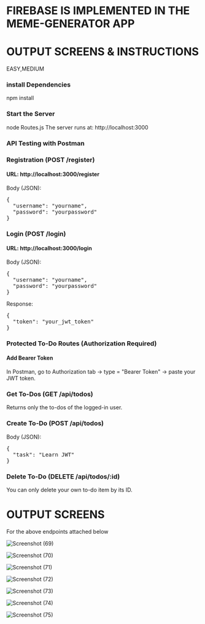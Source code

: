 <h1>FIREBASE IS IMPLEMENTED IN THE MEME-GENERATOR APP</h1>


<h1>OUTPUT SCREENS & INSTRUCTIONS</h1>
<p>EASY,MEDIUM</p>
<h3>install Dependencies</h3>
npm install
<h3>Start the Server</h3>
node Routes.js
The server runs at: http://localhost:3000

<h3>API Testing with Postman</h3> 
<h3>Registration (POST /register)</h3>
<h4>URL: http://localhost:3000/register</h4>

Body (JSON):
<pre>
{
  "username": "yourname",
  "password": "yourpassword"
}
</pre>

<h3>Login (POST /login)</h3>
<h4>URL: http://localhost:3000/login</h4>
Body (JSON):
<pre>
{
  "username": "yourname",
  "password": "yourpassword"
}
</pre>
Response:
<pre>
{
  "token": "your_jwt_token"
}
</pre>
<h3>Protected To-Do Routes (Authorization Required)</h3>
<h4>Add Bearer Token</h4>
<p>In Postman, go to Authorization tab → type = "Bearer Token" → paste your JWT token.</p>

<h3>Get To-Dos (GET /api/todos)</h3>
<p>Returns only the to-dos of the logged-in user.</p>

<h3>Create To-Do (POST /api/todos)</h3> 
Body (JSON):
<pre>
{
  "task": "Learn JWT"
}
</pre>

<h3> Delete To-Do (DELETE /api/todos/:id)</h3>
<p>You can only delete your own to-do item by its ID.</p>


<h1>OUTPUT SCREENS</h1>
<p>For the above endpoints attached below</p>




![Screenshot (69)](https://github.com/user-attachments/assets/5c461e85-5385-45c8-9798-2abbe9c032dc)





![Screenshot (70)](https://github.com/user-attachments/assets/663b5acd-5404-4bd6-9ebb-26909a56b18c)





![Screenshot (71)](https://github.com/user-attachments/assets/a28bc8fc-08db-4b84-9ae2-62db7902b209)





![Screenshot (72)](https://github.com/user-attachments/assets/25d75b7e-5491-4c54-beaf-d083fda89736)





![Screenshot (73)](https://github.com/user-attachments/assets/e5bb5dc2-1fd6-4a03-bed6-2cba40fb7e81)





![Screenshot (74)](https://github.com/user-attachments/assets/8221801f-ece9-4861-932f-d24717432e4c)





![Screenshot (75)](https://github.com/user-attachments/assets/de57fdc7-d21d-4b0d-98fd-f836451a89c9)
